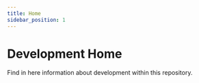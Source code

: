 ```yaml
---
title: Home
sidebar_position: 1
---
```


# Development Home

Find in here information about development within this repository.

